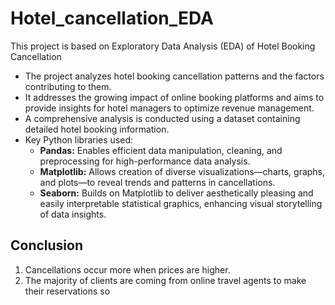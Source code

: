 # Hotel_cancellation_EDA
This project is based on Exploratory Data Analysis (EDA) of Hotel Booking Cancellation

- The project analyzes hotel booking cancellation patterns and the factors contributing to them.
- It addresses the growing impact of online booking platforms and aims to provide insights for hotel managers to optimize revenue management.
- A comprehensive analysis is conducted using a dataset containing detailed hotel booking information.
- Key Python libraries used:
  - **Pandas:** Enables efficient data manipulation, cleaning, and preprocessing for high-performance data analysis.
  - **Matplotlib:** Allows creation of diverse visualizations—charts, graphs, and plots—to reveal trends and patterns in cancellations.
  - **Seaborn:** Builds on Matplotlib to deliver aesthetically pleasing and easily interpretable statistical graphics, enhancing visual storytelling of data insights.
## Conclusion
1. Cancellations occur more when prices are higher.
2. The majority of clients are coming from online travel agents to make their reservations so 
